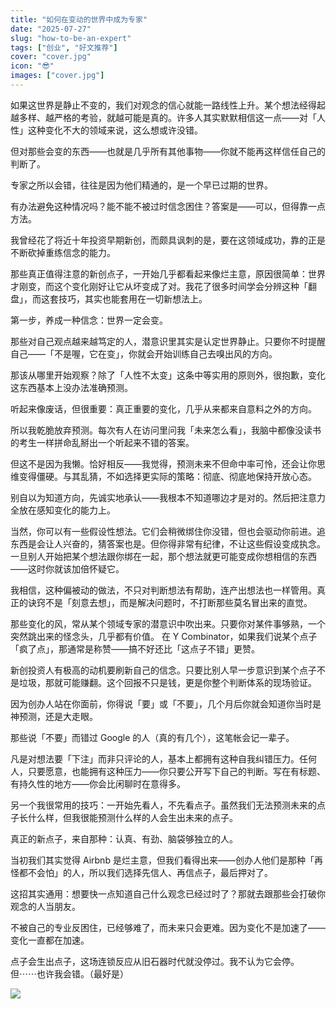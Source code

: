 ```yaml
---
title: "如何在变动的世界中成为专家"
date: "2025-07-27"
slug: "how-to-be-an-expert"
tags: ["创业", "好文推荐"]
cover: "cover.jpg"
icon: "😎"
images: ["cover.jpg"]
---
```

如果这世界是静止不变的，我们对观念的信心就能一路线性上升。某个想法经得起越多样、越严格的考验，就越可能是真的。许多人其实默默相信这一点——对「人性」这种变化不大的领域来说，这么想或许没错。



但对那些会变的东西——也就是几乎所有其他事物——你就不能再这样信任自己的判断了。



专家之所以会错，往往是因为他们精通的，是一个早已过期的世界。



有办法避免这种情况吗？能不能不被过时信念困住？答案是——可以，但得靠一点方法。



我曾经花了将近十年投资早期新创，而颇具讽刺的是，要在这领域成功，靠的正是不断砍掉重练信念的能力。



那些真正值得注意的新创点子，一开始几乎都看起来像烂主意，原因很简单：世界才刚变，而这个变化刚好让它从坏变成了对。我花了很多时间学会分辨这种「翻盘」，而这套技巧，其实也能套用在一切新想法上。



第一步，养成一种信念：世界一定会变。



那些对自己观点越来越笃定的人，潜意识里其实是认定世界静止。只要你不时提醒自己——「不是喔，它在变」，你就会开始训练自己去嗅出风的方向。



那该从哪里开始观察？除了「人性不太变」这条中等实用的原则外，很抱歉，变化这东西基本上没办法准确预测。



听起来像废话，但很重要：真正重要的变化，几乎从来都来自意料之外的方向。



所以我乾脆放弃预测。每次有人在访问里问我「未来怎么看」，我脑中都像没读书的考生一样拼命乱掰出一个听起来不错的答案。



但这不是因为我懒。恰好相反——我觉得，预测未来不但命中率可怜，还会让你思维变得僵硬。与其乱猜，不如选择更实际的策略：彻底、彻底地保持开放心态。



别自以为知道方向，先诚实地承认——我根本不知道哪边才是对的。然后把注意力全放在感知变化的能力上。



当然，你可以有一些假设性想法。它们会稍微绑住你没错，但也会驱动你前进。追东西是会让人兴奋的，猜答案也是。但你得非常有纪律，不让这些假设变成执念。
一旦别人开始把某个想法跟你绑在一起，那个想法就更可能变成你想相信的东西——这时你就该加倍怀疑它。



我相信，这种偏被动的做法，不只对判断想法有帮助，连产出想法也一样管用。真正的诀窍不是「刻意去想」，而是解决问题时，不打断那些莫名冒出来的直觉。



那些变化的风，常从某个领域专家的潜意识中吹出来。只要你对某件事够熟，一个突然跳出来的怪念头，几乎都有价值。
在 Y Combinator，如果我们说某个点子「疯了点」，那通常是称赞——搞不好还比「这点子不错」更赞。



新创投资人有极高的动机要刷新自己的信念。只要比别人早一步意识到某个点子不是垃圾，那就可能赚翻。这个回报不只是钱，更是你整个判断体系的现场验证。



因为创办人站在你面前，你得说「要」或「不要」，几个月后你就会知道你当时是神预测，还是大走眼。



那些说「不要」而错过 Google 的人（真的有几个），这笔帐会记一辈子。



凡是对想法要「下注」而非只评论的人，基本上都拥有这种自我纠错压力。任何人，只要愿意，也能拥有这种压力——你只要公开写下自己的判断。写在有标题、有持久性的地方——你会比闲聊时在意得多。



另一个我很常用的技巧：一开始先看人，不先看点子。虽然我们无法预测未来的点子长什么样，但我很能预测什么样的人会生出未来的点子。



真正的新点子，来自那种：认真、有劲、脑袋够独立的人。



当初我们其实觉得 Airbnb 是烂主意，但我们看得出来——创办人他们是那种「再怪都不会怕」的人，所以我们选择先信人、再信点子，最后押对了。



这招其实通用：想要快一点知道自己什么观念已经过时了？那就去跟那些会打破你观念的人当朋友。



不被自己的专业反困住，已经够难了，而未来只会更难。因为变化不是加速了——变化一直都在加速。



点子会生出点子，这场连锁反应从旧石器时代就没停过。我不认为它会停。
但⋯⋯也许我会错。（最好是）




![](https://prod-files-secure.s3.us-west-2.amazonaws.com/112d0858-5090-4d34-a606-b75eb8d65fd2/46476355-9cf3-4e99-9b7a-3531bc426380/1000202064.png?X-Amz-Algorithm=AWS4-HMAC-SHA256&X-Amz-Content-Sha256=UNSIGNED-PAYLOAD&X-Amz-Credential=ASIAZI2LB466RKV3AZFO%2F20250826%2Fus-west-2%2Fs3%2Faws4_request&X-Amz-Date=20250826T192559Z&X-Amz-Expires=3600&X-Amz-Security-Token=IQoJb3JpZ2luX2VjECMaCXVzLXdlc3QtMiJIMEYCIQCNa%2FyPXVmY8st4etCBpgt7fOuI4BH06o2DiSirybpVDAIhANYMxOR2CUbubAkwaVqSBq4865MTfuFozdwCtugkFGZyKv8DCHwQABoMNjM3NDIzMTgzODA1IgzSok%2FJlpnL6%2B9njv0q3AOwKrUmBXDH5QrMqHYO81KMgSnDbHTnAkxFAAeePcLm8ntkKbCsbzju2%2B8Bgb565eKQzH%2FArDfF0aAWtGr6faQIxQ3yrCvMzxROtZCxQ9cHZuZYziKq2eKNUxBuj4xGkYCfh8BtyzNcTckjBu73UI%2Fo7caKW3%2BucOgBgyQsHTXmG0VHSLE0p%2FYfxyyFazfl96WGMKUPIrReyp7xTr5fLkgfHSoAHFK15HEP1TgF4n%2BOw1ta4YdXFJEURqdeEYLw0%2F%2BbcGxRFVrt%2FMtdzd2ujM6dL2h4z%2F8jpTMrCwAY%2BCch8oVgKTgB7CQ1c2CEsV52e1iAqqn8mncWr%2BpidVrnkdZRo%2BGoUxSAtPVbvnhA42Okp%2B%2F0qElf0goTRsRlq1LgJQLPO5WHcaw%2FAU7x7fk1QYNfuwzaUvGN8ZeIYt%2BlZsP0N92oYqyAwEttEvEY%2BfpGpcuyrBBB4eMq4zKF51te%2B%2BS8I4Vk0VBHlWleNhjG2Qtt3wD4eBQzpVftFHhquTWCb%2BYddmsRDKI4n7AeJXis6s27ScTkt0avo%2Ft5yDP9iLvxB%2BbKUDGmbUD5drKUNiio4kXH8lIhjEVEbNfTzIdojY3IP5YwjwChPMP2%2Bo2Yi33JksWzFBMuCnGHwSAFxTCskLjFBjqkARDe2q%2FUc8jUBZZhhq2F1%2FsoSYJGdLwFZsNi2Tn%2B8tvd%2FCF4KplVDiENnpfJDGX1i061ogck1HfKRI%2F9YFHlJXeqEu7TIXAQOylfGgK2%2BdQThaofjX%2BuMOn3UWlot7TOqzy%2BhJCDLi4Dodr%2F8%2BIP0JHtCWPzEgh4hEq1Fatjrv%2B6vpI3ei24WxS%2FFnwV7vTmn9EkguwU7XYLBoz3hzCSQnta%2Ba7t&X-Amz-Signature=e1046996a8ddb1101655bef47beac723c0be6022af8628c1770ebc21cdce844b&X-Amz-SignedHeaders=host&x-amz-checksum-mode=ENABLED&x-id=GetObject)


